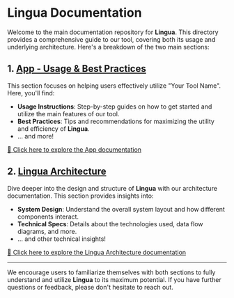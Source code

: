 # Lingua Documentation

Welcome to the main documentation repository for **Lingua**. This directory provides a comprehensive guide to our tool, covering both its usage and underlying architecture. Here's a breakdown of the two main sections:

## 1. [App - Usage & Best Practices](./App/)

This section focuses on helping users effectively utilize "Your Tool Name". Here, you'll find:

- **Usage Instructions**: Step-by-step guides on how to get started and utilize the main features of our tool.
- **Best Practices**: Tips and recommendations for maximizing the utility and efficiency of **Lingua**.
- ... and more!

[📁 Click here to explore the App documentation](./App/)

## 2. [Lingua Architecture](./Architecture/)

Dive deeper into the design and structure of **Lingua** with our architecture documentation. This section provides insights into:

- **System Design**: Understand the overall system layout and how different components interact.
- **Technical Specs**: Details about the technologies used, data flow diagrams, and more.
- ... and other technical insights!

[📁 Click here to explore the Lingua Architecture documentation](./Architecture/)

---

We encourage users to familiarize themselves with both sections to fully understand and utilize **Lingua** to its maximum potential. If you have further questions or feedback, please don't hesitate to reach out.
